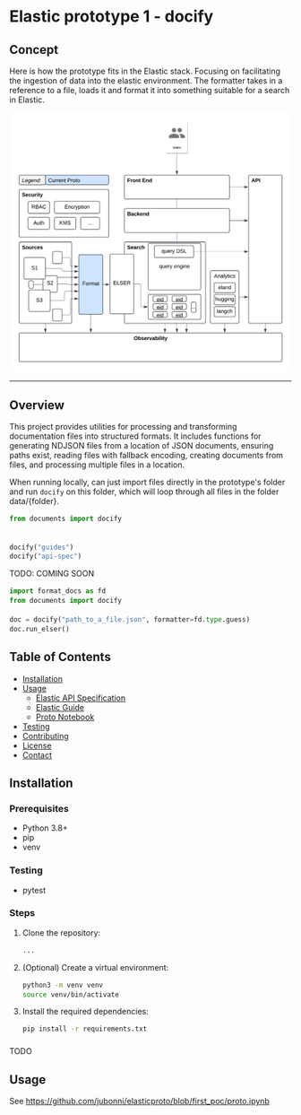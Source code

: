 # Elastic prototype 1 - docify

## Concept
Here is how the prototype fits in the Elastic stack. Focusing on facilitating the ingestion of data into the elastic environment. The formatter takes in a reference to a file, loads it and format it into something suitable for a search in Elastic.

![Conceptual diagram - Overview](https://github.com/jubonni/elasticproto/blob/first_poc/proto1.png)

___

## Overview

This project provides utilities for processing and transforming documentation files into structured formats. It includes functions for generating NDJSON files from a location of JSON documents, ensuring paths exist, reading files with fallback encoding, creating documents from files, and processing multiple files in a location.

When running locally, can just import files directly in the prototype's folder and run `docify` on this folder, which will loop through all files in the folder data/{folder}.

```python
from documents import docify


docify("guides")
docify("api-spec")

```

TODO: COMING SOON

```python
import format_docs as fd
from documents import docify

doc = docify("path_to_a_file.json", formatter=fd.type.guess)
doc.run_elser()

```


## Table of Contents

- [Installation](#installation)
- [Usage](#usage)
  - [Elastic API Specification](#elastic-api-specification)
  - [Elastic Guide](#elastic-guide)
  - [Proto Notebook](#proto-notebook)
- [Testing](#testing)
- [Contributing](#contributing)
- [License](#license)
- [Contact](#contact)

## Installation

### Prerequisites

- Python 3.8+
- pip
- venv

### Testing
- pytest

### Steps

1. Clone the repository:
    ```sh
    ...
    ```

2. (Optional) Create a virtual environment:
    ```sh
    python3 -m venv venv
    source venv/bin/activate
    ```

3. Install the required dependencies:
    ```sh
    pip install -r requirements.txt
    ```

### 
TODO

## Usage
See https://github.com/jubonni/elasticproto/blob/first_poc/proto.ipynb
